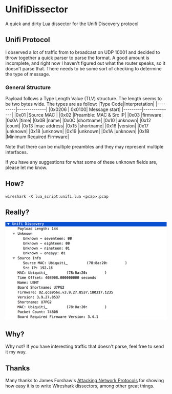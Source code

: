 # UnifiDissector
A quick and dirty Lua dissector for the Unifi Discovery protocol

## Unifi Protocol
I observed a lot of traffic from to broadcast on UDP 10001 and decided to throw together a quick parser to parse the format. A good amount is incomplete, and right now I haven't figured out what the router speaks, so it doesn't parse that. There needs to be some sort of checking to determine the type of message.

### General Structure
Payload follows a Type Length Value (TLV) structure. The length seems to be two bytes wide. The types are as follow:
|Type Code|Interpretation|
|---------|--------------|
|0x0206 \| 0x0100| Message start|
|---------|--------------|
|0x01     |Source MAC    |
|0x02     |Preamble: MAC & Src IP|
|0x03     |firmware|
|0x0A     |time|
|0x0B     |name|
|0x0C     |shortname|
|0x10     |unknown|
|0x12     |count|
|0x13     |mac address|
|0x15     |shortname|
|0x16     |version|
|0x17     |unknown|
|0x18     |unknown|
|0x19     |unknown|
|0x1A     |unknown|
|0x1B     |Minimum Required Firmware|

Note that there can be multiple preambles and they may represent multiple interfaces.

If you have any suggestions for what some of these unknown fields are, please let me know.

## How?
`wireshark -X lua_script:unifi.lua <pcap>.pcap`

## Really?
![lua_dissector_1](/img/unifi_lua_2.png "Yes.")

## Why?
Why not? If you have interesting traffic that doesn't parse, feel free to send it my way.

## Thanks
Many thanks to James Forshaw's [Attacking Network Protocols](https://nostarch.com/networkprotocols) for showing how easy it is to write Wireshark dissectors, among other great things.
